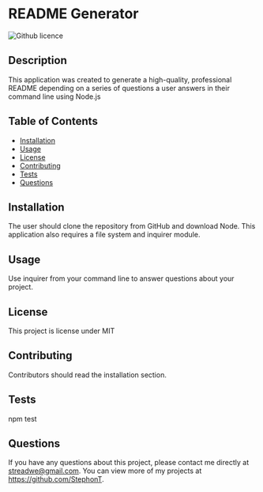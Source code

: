 
  # README Generator
  ![Github licence](http://img.shields.io/badge/license-MIT-blue.svg)

  ## Description
  This application was created to generate a high-quality, professional README depending on a series of questions a user answers in their command line using Node.js

  ## Table of Contents
  * [Installation](#installation)
  * [Usage](#usage)
  * [License](#license)
  * [Contributing](#contributing)
  * [Tests](#tests)
  * [Questions](#questions)

  ## Installation
  The user should clone the repository from GitHub and download Node. This application also requires a file system and inquirer module.

  ## Usage
  Use inquirer from your command line to answer questions about your project.

  ## License
  This project is license under MIT

  ## Contributing
  Contributors should read the installation section.
  
  ## Tests
  npm test

  ## Questions
  If you have any questions about this project, please contact me directly at streadwe@gmail.com. You can view more of my projects at https://github.com/StephonT.
  
  